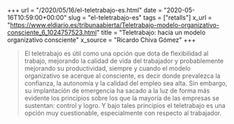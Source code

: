 +++
url = "/2020/05/16/el-teletrabajo-es.html"
date = "2020-05-16T10:59:00+00:00"
slug = "el-teletrabajo-es"
tags = ["retalls"]
x_url = "https://www.eldiario.es/tribunaabierta/Teletrabajo-modelo-organizativo-consciente_6_1024757523.html"
title = "Teletrabajo: hacia un modelo organizativo consciente"
x_source = "Ricardo Chiva Gómez"
+++

> El teletrabajo es útil como una opción que dota de flexibilidad al trabajo, mejorando la calidad de vida del trabajador y probablemente mejorando su productividad, siempre y cuando el modelo organizativo se acerque al consciente, es decir donde prevalezca la confianza, la autonomía y la calidad del empleo sea alta. Sin embargo, su implantación de emergencia ha sacado a la luz de forma más evidente los principios sobre los que la mayoría de las empresas se sustentan: control y logro. Y bajo tales principios el teletrabajo es una opción muy cuestionable, especialmente con respecto al trabajador.
